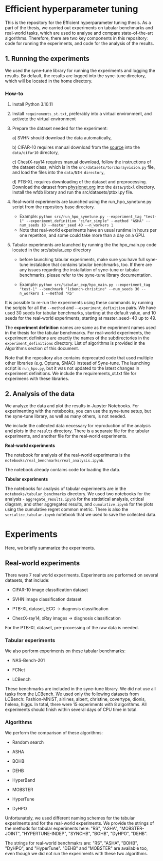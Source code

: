 # Efficient hyperparameter tuning

This is the repository for the Efficient hyperparameter tuning thesis. As a part of the thesis, we carried out experiments on tabular benchmarks and real-world tasks, which are used to analyse and compare state-of-the-art algorithms. Therefore, there are two key components in this repository: code for running the experiments, and code for the analysis of the results.

## 1. Running the experiments

We used the syne-tune library for running the experiments and logging the results. By default, the results are logged into the syne-tune directory, which will be located in the home directory.

### How-to

1. Install Python 3.10.11

2. Install `requirements_st.txt`, preferably into a virtual environment, and activete the virtual environment

3. Prepare the dataset needed for the experiment:
   
   a) SVHN should download the data automatically,
   
   b) CIFAR-10 requires manual download from the [source](https://www.cs.toronto.edu/~kriz/cifar.html) into the `data/cifar10` directory,
   
   c) ChestX-ray14 requires manual download, follow the instructions of the dataset class, which is in the `src/datasets/torchxrayvision.py` file, and load the files into the `data/NIH directory`,
   
   d) PTB-XL requires downloading of the dataset and preprocessing. Download the dataset from [physionet.org](https://physionet.org/content/ptb-xl/1.0.3/) into the `data/ptbxl` directory. Install the wfdb library and run the src/datasets/ptbxl.py file.

4. Real-world experiments are launched using the run_hpo_synetune.py script from the repository base directory.
   
   - Example: `python src/run_hpo_synetune.py --experiment_tag "test-1" --experiment_definition "cifar_simple" --method "ASHA" --num_seeds 10 --master_seed 40 --n_workers 1`
   - Note that real-world experiments have an usual runtime in hours per one repetiton, and some could take more than a day on a GPU.

5. Tabular experiments are launched by running the the hpo_main.py code located in the src/tabular_exp directory
   
   * before launching tabular experiments, make sure you have full syne-tune instalation that contains tabular benchmarks, too. If there are any issues regarding the installation of syne-tune or tabular benchmarks, please refer to the syne-tune library documentation. 
   
   * Example: `python src/tabular_exp/hpo_main.py --experiment_tag "test-1" --benchmark "lcbench-christine" --num_seeds 30 --n_workers 1 --method 'RS'`

It is possible to re-run the experiments using these commands by running the scripts for all the `--method` and `--experiment_definition` pairs. We have used 30 seeds for tabular benchmarks, starting at the default value, and 10 seeds for the real-world experiments, starting at master_seed=40 up to 49.

The **experiment definition** names are same as the experiment names used in the thesis for the tabular benchmarks. For real-world experiments, the experiment definitons are exactly the names of the subdirectories in the `experiment_definitions` directory. List of algorithms is provided in the Algorithms section of this document.

Note that the repository also contains deprecated code that used multiple other libraries (e.g. Optuna, SMAC) instead of Syne-tune. The launching script is `run_hpo.py`, but it was not updated to the latest changes in experiment definitions. We include the requirements_ot.txt file for experimens with these libraries. 

## 2. Analysis of the data

We analyze the data and plot the results in Jupyter Notebooks. For experimenting with the notebooks, you can use the syne-tune setup, but the syne-tune library, as well as many others, is not needed.

We include the collected data necessary for reproduction of the analysis and plots in the `results` directory. There is a separate file for the tabular experiments, and another file for the real-world experiments.

**Real-world experiments**

The notebook for analysis of the real-world experiments is the `notebooks/real_benchmarks/real_analysis.ipynb`.

The notebook already contains code for loading the data.

**Tabular experiments**

The notebooks for analysis of tabular experiments are in the `notebooks/tabular_benchmarks` directory. We used two notebooks for the analysis - `aggregate_results.ipynb` for the statistical analysis, critical diagram, and other aggregated results, and `cumulative.ipynb` for the plots using the cumulative regret common metric. There is also the `serialize_tabular.ipynb` notebook that we used to save the collected data.

# Experiments

Here, we briefly summarize the experiments.

## Real-world experiments

There were 7 real world experiments. Experiments are performed on several datasets, that include:

* CIFAR-10 image classification dataset

* SVHN image classification dataset

* PTB-XL dataset, ECG -> diagnosis classification

* ChestX-ray14, xRay images -> diagnosis classification

For the PTB-XL dataset, pre-processing of the raw data is needed.

### Tabular experiments

We also perform experiments on these tabular benchmarks:

* NAS-Bench-201

* FCNet

* LCBench

These benchmarks are included in the syne-tune library. We did not use all tasks from the LCBench. We used only the following datasets from LCBench: Fashion-MNIST, airlines, albert, christine, covertype, dionis, helena, higgs. In total, there were 15 experiments with 8 algorithms. All experiments should finish within several days of CPU time in total.

### Algorithms

We perform the comparison of these algorithms:

* Random search

* ASHA

* BOHB

* DEHB

* HyperBand

* MOBSTER

* HyperTune

* DyHPO

Unfortunately, we used different naming schemes for the tabular experiments and for the real-world experiments. We provide the strings of the methods for tabular experiments here: "RS", "ASHA", "MOBSTER-JOINT", "HYPERTUNE-INDEP", "SYNCHB", "BOHB", "DyHPO", "DEHB".

The strings for real-world benchmakrs are: "RS", "ASHA", "BOHB", "DyHPO", and "HyperTune".  "DEHB" and "MOBSTER" are available too, even though we did not run the experiments with these two algorithms.